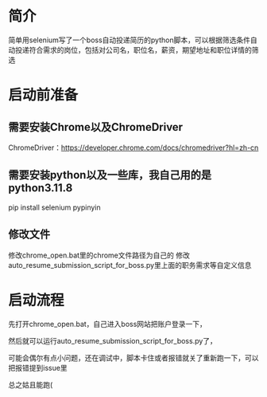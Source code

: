 # 简介
简单用selenium写了一个boss自动投递简历的python脚本，可以根据筛选条件自动投递符合需求的岗位，包括对公司名，职位名，薪资，期望地址和职位详情的筛选

# 启动前准备
## 需要安装Chrome以及ChromeDriver
ChromeDriver：https://developer.chrome.com/docs/chromedriver?hl=zh-cn
## 需要安装python以及一些库，我自己用的是python3.11.8
pip install selenium pypinyin
## 修改文件
修改chrome_open.bat里的chrome文件路径为自己的
修改auto_resume_submission_script_for_boss.py里上面的职务需求等自定义信息

# 启动流程

先打开chrome_open.bat，自己进入boss网站把账户登录一下，

然后就可以运行auto_resume_submission_script_for_boss.py了，

可能会偶尔有点小问题，还在调试中，脚本卡住或者报错就关了重新跑一下，可以把报错提到issue里

总之姑且能跑(



